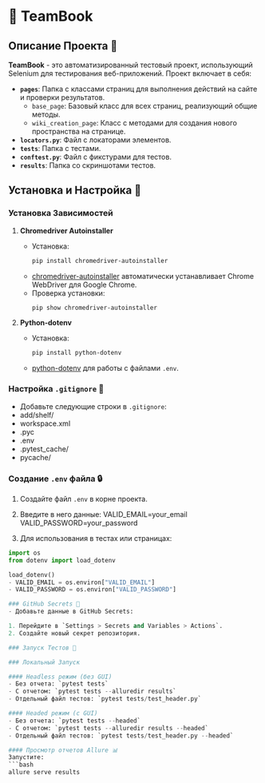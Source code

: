 # 📘 TeamBook

## Описание Проекта 📝
**TeamBook** - это автоматизированный тестовый проект, использующий Selenium для тестирования веб-приложений. Проект включает в себя:

- **`pages`**: Папка с классами страниц для выполнения действий на сайте и проверки результатов.
  - `base_page`: Базовый класс для всех страниц, реализующий общие методы.
  - `wiki_creation_page`: Класс с методами для создания нового пространства на странице.
- **`locators.py`**: Файл с локаторами элементов.
- **`tests`**: Папка с тестами.
- **`conftest.py`**: Файл с фикстурами для тестов.
- **`results`**: Папка со скриншотами тестов.

## Установка и Настройка 🔧

### Установка Зависимостей
1. **Chromedriver Autoinstaller**
   - Установка:
     ```bash
     pip install chromedriver-autoinstaller
     ```
   - [chromedriver-autoinstaller](https://pypi.org/project/chromedriver-autoinstaller/) автоматически устанавливает Chrome WebDriver для Google Chrome.
   - Проверка установки:
     ```bash
     pip show chromedriver-autoinstaller
     ```

2. **Python-dotenv**
   - Установка:
     ```bash
     pip install python-dotenv
     ```
   - [python-dotenv](https://pypi.org/project/python-dotenv/) для работы с файлами `.env`.

### Настройка `.gitignore` 🛑
- Добавьте следующие строки в `.gitignore`:
- add/shelf/
- workspace.xml
- .pyc
- .env
- .pytest_cache/
- pycache/


### Создание `.env` файла 🔒
1. Создайте файл `.env` в корне проекта.
2. Введите в него данные:
VALID_EMAIL=your_email
VALID_PASSWORD=your_password

3. Для использования в тестах или страницах:
```python
import os
from dotenv import load_dotenv

load_dotenv()
- VALID_EMAIL = os.environ["VALID_EMAIL"]
- VALID_PASSWORD = os.environ["VALID_PASSWORD"]

### GitHub Secrets 🔐
- Добавьте данные в GitHub Secrets:

1. Перейдите в `Settings > Secrets and Variables > Actions`.
2. Создайте новый секрет репозитория.

### Запуск Тестов 🚀

### Локальный Запуск

#### Headless режим (без GUI)
- Без отчета: `pytest tests`
- С отчетом: `pytest tests --alluredir results`
- Отдельный файл тестов: `pytest tests/test_header.py`

#### Headed режим (с GUI)
- Без отчета: `pytest tests --headed`
- С отчетом: `pytest tests --alluredir results --headed`
- Отдельный файл тестов: `pytest tests/test_header.py --headed`

#### Просмотр отчетов Allure 📊
Запустите:
```bash
allure serve results

